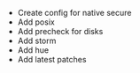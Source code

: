 - Create config for native secure
- Add posix
- Add precheck for disks
- Add storm
- Add hue
- Add latest patches

